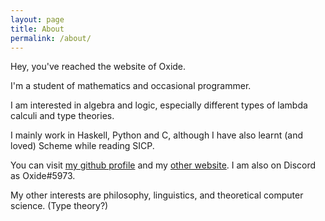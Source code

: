 ```yaml
---
layout: page
title: About
permalink: /about/
---
```


Hey, you've reached the website of Oxide.

I'm a student of mathematics and occasional programmer.

I am interested in algebra and logic, especially different types of lambda calculi and type theories.

I mainly work in Haskell, Python and C, although I have also learnt (and loved) Scheme while reading SICP.

You can visit [my github profile](https://github.com/OfficialOxide) and my [other website](http://oxyde.cf). I am also on Discord as Oxide#5973.

My other interests are philosophy, linguistics, and theoretical computer science. (Type theory?)
